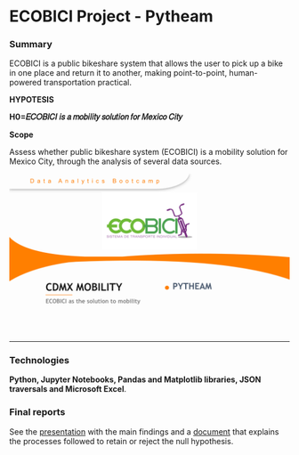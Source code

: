 # ECOBICI Project - Pytheam

### Summary

ECOBICI is a public bikeshare system that allows the user to pick up a bike in one place and return it to another, making point-to-point, human-powered transportation practical.

__HYPOTESIS__

__H0=𝐸𝐶𝑂𝐵𝐼𝐶𝐼 𝑖𝑠 𝑎 𝑚𝑜𝑏𝑖𝑙𝑖𝑡𝑦 𝑠𝑜𝑙𝑢𝑡𝑖𝑜𝑛 𝑓𝑜𝑟 𝑀𝑒𝑥𝑖𝑐𝑜 𝐶𝑖𝑡𝑦__

__Scope__

Assess whether public bikeshare system (ECOBICI) is a mobility solution for Mexico City, through the analysis of several data sources.

![slide](Docs/Project1_PYTHEAM.png)

---

### Technologies

__Python, Jupyter Notebooks, Pandas and Matplotlib libraries, JSON traversals and Microsoft Excel__.


### Final reports

See the [presentation](Docs/Prez%20Project1%20PYTHEAM.pdf) with the main findings and a [document](Docs/PyTheam_Project1_FinalDoc.pdf) 
that explains the processes followed to retain or reject the null hypothesis. 
